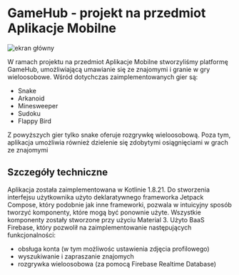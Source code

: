 # GameHub - projekt na przedmiot Aplikacje Mobilne

![ekran główny](https://ibb.co/N26M9724)

W ramach projektu na przedmiot Aplikacje Mobilne stworzyliśmy platformę GameHub, umożliwiającą umawianie się ze znajomymi i granie w gry wieloosobowe. Wśród dotychczas zaimplementowanych gier są:

- Snake
- Arkanoid
- Minesweeper
- Sudoku
- Flappy Bird

Z powyższych gier tylko snake oferuje rozgrywkę wieloosobową.
Poza tym, aplikacja umożliwia również dzielenie się zdobytymi osiągnięciami w grach ze znajomymi



## Szczegóły techniczne

Aplikacja została zaimplementowana w Kotlinie 1.8.21. Do stworzenia interfejsu użytkownika użyto deklaratywnego frameworka Jetpack Compose, który podobnie jak inne frameworki, pozwala w intuicyjny sposób tworzyć komponenty, które mogą być ponownie użyte.
Wszystkie komponenty zostały stworzone przy użyciu Material 3.
Użyto BaaS Firebase, który pozwolił na zaimplementowanie następujących funkcjonalności:
 - obsługa konta (w tym możliwośc ustawienia zdjęcia profilowego)
 - wyszukiwanie i zapraszanie znajomych
 - rozgrywka wieloosobowa (za pomocą Firebase Realtime Database)




